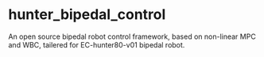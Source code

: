 # hunter_bipedal_control
An open source bipedal robot control framework, based on non-linear MPC and WBC, tailered for EC-hunter80-v01 bipedal robot.
